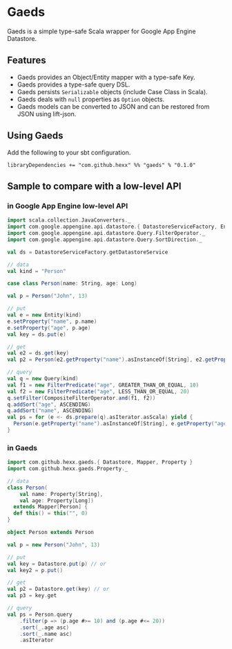 # Gaeds

Gaeds is a simple type-safe Scala wrapper for Google App Engine Datastore.

## Features

- Gaeds provides an Object/Entity mapper with a type-safe Key.
- Gaeds provides a type-safe query DSL.
- Gaeds persists `Serializable` objects (include Case Class in Scala).
- Gaeds deals with `null` properties as `Option` objects.
- Gaeds models can be converted to JSON and can be restored from JSON using lift-json.

## Using Gaeds

Add the following to your sbt configuration.

    libraryDependencies += "com.github.hexx" %% "gaeds" % "0.1.0"

## Sample to compare with a low-level API

### in Google App Engine low-level API

```scala
import scala.collection.JavaConverters._
import com.google.appengine.api.datastore.{ DatastoreServiceFactory, Entity, Query }
import com.google.appengine.api.datastore.Query.FilterOperator._
import com.google.appengine.api.datastore.Query.SortDirection._

val ds = DatastoreServiceFactory.getDatastoreService

// data
val kind = "Person"

case class Person(name: String, age: Long)

val p = Person("John", 13)

// put
val e = new Entity(kind)
e.setProperty("name", p.name)
e.setProperty("age", p.age)
val key = ds.put(e)

// get
val e2 = ds.get(key)
val p2 = Person(e2.getProperty("name").asInstanceOf[String], e2.getProperty("age").asInstanceOf[Long])

// query
val q = new Query(kind)
val f1 = new FilterPredicate("age", GREATER_THAN_OR_EQUAL, 10)
val f2 = new FilterPredicate("age", LESS_THAN_OR_EQUAL, 20)
q.setFilter(CompositeFilterOperator.and(f1, f2))
q.addSort("age", ASCENDING)
q.addSort("name", ASCENDING)
val ps = for (e <- ds.prepare(q).asIterator.asScala) yield {
  Person(e.getProperty("name").asInstanceOf[String], e.getProperty("age").asInstanceOf[Long])
}
```

### in Gaeds

```scala
import com.github.hexx.gaeds.{ Datastore, Mapper, Property }
import com.github.hexx.gaeds.Property._

// data
class Person(
    val name: Property[String],
    val age: Property[Long])
  extends Mapper[Person] {
  def this() = this("", 0)
}

object Person extends Person

val p = new Person("John", 13)

// put
val key = Datastore.put(p) // or
val key2 = p.put()

// get
val p2 = Datastore.get(key) // or
val p3 = key.get

// query
val ps = Person.query
    .filter(p => (p.age #>= 10) and (p.age #<= 20))
    .sort(_.age asc)
    .sort(_.name asc)
    .asIterator
```
